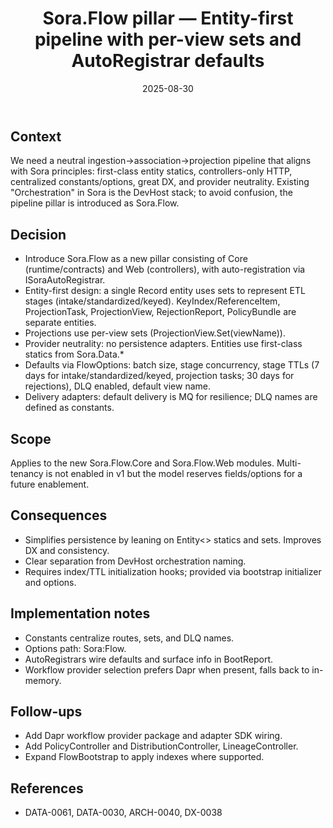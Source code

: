 ﻿---
id: ARCH-0053
slug: sora-flow-pillar-entity-first-and-auto-registrar
domain: Architecture
status: accepted
date: 2025-08-30
title: Sora.Flow pillar — Entity-first pipeline with per-view sets and AutoRegistrar defaults
---

## Context

We need a neutral ingestion→association→projection pipeline that aligns with Sora principles: first-class entity statics, controllers-only HTTP, centralized constants/options, great DX, and provider neutrality. Existing "Orchestration" in Sora is the DevHost stack; to avoid confusion, the pipeline pillar is introduced as Sora.Flow.

## Decision

- Introduce Sora.Flow as a new pillar consisting of Core (runtime/contracts) and Web (controllers), with auto-registration via ISoraAutoRegistrar.
- Entity-first design: a single Record entity uses sets to represent ETL stages (intake/standardized/keyed). KeyIndex/ReferenceItem, ProjectionTask, ProjectionView<T>, RejectionReport, PolicyBundle are separate entities.
- Projections use per-view sets (ProjectionView<T>.Set(viewName)).
- Provider neutrality: no persistence adapters. Entities use first-class statics from Sora.Data.*
- Defaults via FlowOptions: batch size, stage concurrency, stage TTLs (7 days for intake/standardized/keyed, projection tasks; 30 days for rejections), DLQ enabled, default view name.
- Delivery adapters: default delivery is MQ for resilience; DLQ names are defined as constants.

## Scope

Applies to the new Sora.Flow.Core and Sora.Flow.Web modules. Multi-tenancy is not enabled in v1 but the model reserves fields/options for a future enablement.

## Consequences

- Simplifies persistence by leaning on Entity<> statics and sets. Improves DX and consistency.
- Clear separation from DevHost orchestration naming.
- Requires index/TTL initialization hooks; provided via bootstrap initializer and options.

## Implementation notes

- Constants centralize routes, sets, and DLQ names.
- Options path: Sora:Flow.
- AutoRegistrars wire defaults and surface info in BootReport.
- Workflow provider selection prefers Dapr when present, falls back to in-memory.

## Follow-ups

- Add Dapr workflow provider package and adapter SDK wiring.
- Add PolicyController and DistributionController, LineageController.
- Expand FlowBootstrap to apply indexes where supported.

## References

- DATA-0061, DATA-0030, ARCH-0040, DX-0038
